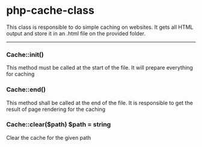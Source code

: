 # php-cache-class

This class is responsible to do simple caching on websites. It gets all HTML output and store it in an .html file on the provided folder.

---

### Cache::init()

This method must be called at the start of the file. It will prepare everything for caching

### Cache::end()

This method shall be called at the end of the file. It is responsible to get the result of page rendering for the caching

### Cache::clear($path) $path = string

Clear the cache for the given path
